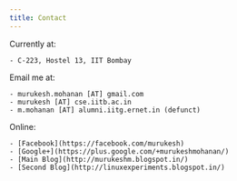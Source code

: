 ```yaml
---
title: Contact
---
```

<div class="section">
	Currently at:

	- C-223, Hostel 13, IIT Bombay
</div>
<div class="section">
	Email me at:

	- murukesh.mohanan [AT] gmail.com
	- murukesh [AT] cse.iitb.ac.in
	- m.mohanan [AT] alumni.iitg.ernet.in (defunct) 
</div>
<div class="section">
	Online:

	- [Facebook](https://facebook.com/murukesh)
	- [Google+](https://plus.google.com/+murukeshmohanan/)
	- [Main Blog](http://murukeshm.blogspot.in/)
	- [Second Blog](http://linuxexperiments.blogspot.in/)
</div>

